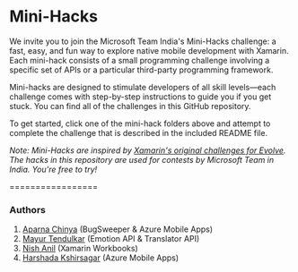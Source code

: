 # Mini-Hacks

We invite you to join the Microsoft Team India's Mini-Hacks challenge: a fast, easy, and fun way to explore native mobile development with Xamarin. Each mini-hack consists of a small programming challenge involving a specific set of APIs or a particular third-party programming framework.

Mini-hacks are designed to stimulate developers of all skill levels—each challenge comes with step-by-step instructions to guide you if you get stuck. You can find all of the challenges in this GitHub repository.

To get started, click one of the mini-hack folders above and attempt to complete the challenge that is described in the included README file.

_Note: Mini-Hacks are inspired by [Xamarin's original challenges for Evolve](https://github.com/xamarin/mini-hacks). The hacks in this repository are used for contests by Microsoft Team in India. You're free to try!_


=================

### Authors

1. [Aparna Chinya](https://twitter.com/AparnaChinya) (BugSweeper & Azure Mobile Apps)
2. [Mayur Tendulkar](https://twitter.com/mayur_tendulkar) (Emotion API & Translator API)
3. [Nish Anil](https://twitter.com/NishAnil) (Xamarin Workbooks)
4. [Harshada Kshirsagar](https://twitter.com/thisIsHerShada) (Azure Mobile Apps)
